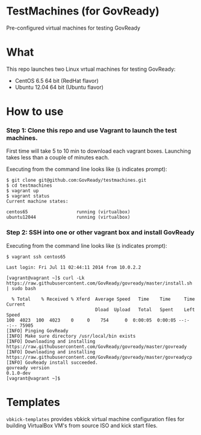 TestMachines (for GovReady)
===========================

Pre-configured virtual machines for testing GovReady

# What
This repo launches two Linux vrtual machines for testing GovReady:
- CentOS 6.5 64 bit (RedHat flavor)
- Ubuntu 12.04 64 bit (Ubuntu flavor)


# How to use
### Step 1: Clone this repo and use Vagrant to launch the test machines.

First time will take 5 to 10 min to download each vagrant boxes. Launching takes less than a couple of minutes each.

Executing from the command line looks like (`$` indicates prompt): 

```
$ git clone git@github.com:GovReady/testmachines.git
$ cd testmachines
$ vagrant up
$ vagrant status
Current machine states:

centos65                  running (virtualbox)
ubuntu12044               running (virtualbox)
```

### Step 2: SSH into one or other vagrant box and install GovReady

Executing from the command line looks like (`$` indicates prompt): 
```
$ vagrant ssh centos65

Last login: Fri Jul 11 02:44:11 2014 from 10.0.2.2

[vagrant@vagrant ~]$ curl -Lk https://raw.githubusercontent.com/GovReady/govready/master/install.sh | sudo bash

  % Total    % Received % Xferd  Average Speed   Time    Time     Time  Current
                                 Dload  Upload   Total   Spent    Left  Speed
100  4023  100  4023    0     0    754      0  0:00:05  0:00:05 --:--:-- 75905
[INFO] Pinging GovReady
[INFO] Make sure directory /usr/local/bin exists
[INFO] Downloading and installing https://raw.githubusercontent.com/GovReady/govready/master/govready
[INFO] Downloading and installing https://raw.githubusercontent.com/GovReady/govready/master/govreadycp
[INFO] GovReady install succeeded.
govready version
0.1.0-dev
[vagrant@vagrant ~]$
```

# Templates
`vbkick-templates` provides vbkick virtual machine configuration files for building VirtualBox VM's from source ISO and kick start files.